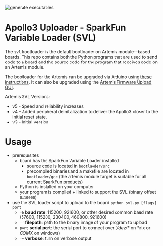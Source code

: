 ![generate executables](https://github.com/sparkfun/Apollo3_Uploader_SVL/workflows/generate%20executables/badge.svg)

# Apollo3 Uploader - SparkFun Variable Loader (SVL)

The ```svl``` bootloader is the default bootloader on Artemis module--based boards. This repo contains both the Python programs that are used to send code to a board and the source code for the program that receives code on an Artemis module.

The bootloader for the Artemis can be upgraded via Arduino using [these instructions](https://learn.sparkfun.com/tutorials/designing-with-the-sparkfun-artemis/all#troubleshooting). It can also be upgraded using the [Artemis Firmware Upload GUI](https://github.com/sparkfun/Artemis-Firmware-Upload-GUI).

Artemis SVL Versions:

* v5 - Speed and reliability increases
* v4 - Added peripheral deinitialization to deliver the Apollo3 closer to the initial reset state.
* v3 - Initial version

# Usage

* prerequisites
  * board has the SparkFun Variable Loader installed
    * source code is located in ```bootlaoder/src```
    * precompiled binaries and a makefile are located in ```bootloader/gcc```
      (the artemis module target is suitable for all current SparkFun products)
  * Python is installed on your computer
  * your program is compiled + linked to support the SVL (binary offset ```0x10000```)
* use the SVL loader script to upload to the board
  ```python svl.py [flags] port```
  * ```-b``` **baud rate**: 115200, 921600, or other desired common baud rate (57600, 115200, 230400, 460800, 921600)
  * ```-f``` **filepath**: path to the binary image of your program to upload
  * ```port``` **serial port**: the serial port to connect over (*/dev/\** on \*nix or *COMX* on windows)
  * ```-v``` **verbose**: turn on verbose output
